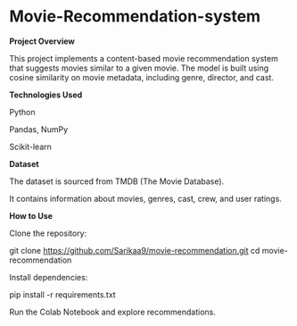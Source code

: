 # Movie-Recommendation-system
**Project Overview**

This project implements a content-based movie recommendation system that suggests movies similar to a given movie. The model is built using cosine similarity on movie metadata, including genre, director, and cast.

**Technologies Used**

Python

Pandas, NumPy

Scikit-learn

**Dataset**

The dataset is sourced from TMDB (The Movie Database).

It contains information about movies, genres, cast, crew, and user ratings.

**How to Use**

Clone the repository:

git clone https://github.com/Sarikaa9/movie-recommendation.git
cd movie-recommendation

Install dependencies:

pip install -r requirements.txt

Run the Colab Notebook and explore recommendations.
